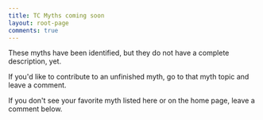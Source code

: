 ```yaml
---
title: TC Myths coming soon
layout: root-page
comments: true
---
```


These myths have been identified, but they do not have a complete description, yet.

If you'd like to contribute to an unfinished myth, go to that myth topic and leave a comment.

If you don't see your favorite myth listed here or on the home page, leave a comment below.


